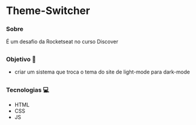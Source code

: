 # Theme-Switcher


### Sobre
É um desafio da Rocketseat no curso Discover
##

### Objetivo 🎯
- criar um sistema que troca o tema do site de light-mode para dark-mode  
##

### Tecnologias 💻
- HTML
- CSS
- JS

